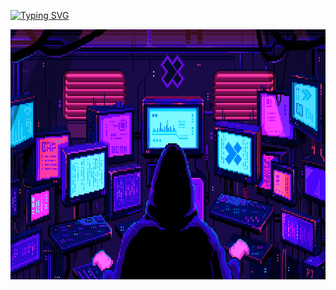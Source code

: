 




[![Typing SVG](https://readme-typing-svg.demolab.com/?lines=Machine+Learning&vCenter=True&height=100&size=35&width=1000&center=True&color=C71585)](https://git.io/typing-svg)

<img src="it.gif" width="1010" height="400"/>

<!--
**skytecat/skytecat** is a ✨ _special_ ✨ repository because its `README.md` (this file) appears on your GitHub profile.

Here are some ideas to get you started:

- 🔭 I’m currently working on ...
- 🌱 I’m currently learning ...
- 👯 I’m looking to collaborate on ...
- 🤔 I’m looking for help with ...
- 💬 Ask me about ...
- 📫 How to reach me: ...
- 😄 Pronouns: ...
- ⚡ Fun fact: ...
-->
